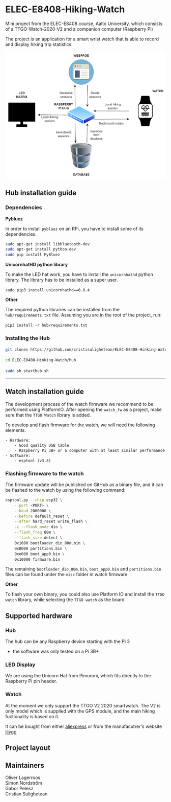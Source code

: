 # ELEC-E8408-Hiking-Watch
Mini project from the ELEC-E8408 course, Aalto University. which consists of a TTGO-Watch-2020-V2 and a companion computer (Raspberry Pi)

The project is an application for a smart wrist watch that is able to record and display hiking trip statistics

![context_diagram](docs/images/context_diagram.png)

## Hub installation guide

### Dependencies

**Pybluez**

In order to install `pybluez` on an RPi, you have to install some of its dependencies.

```sh
sudo apt-get install libbluetooth-dev
sudo apt-get install python-dev
sudo pip install PyBluez
```

**UnicornhatHD python library**

To make the LED hat work, you have to install the `unicornhathd` python library. The library has to be installed as a super user.

`sudo pip3 install unicornhathd==0.0.4`

**Other**

The required python libraries can be installed from the `hub/requirements.txt` file.
Assuming you are in the root of the project, run:

`pip3 install -r hub/requirements.txt`

### Installing the Hub

```bash
git clones https://github.com/cristisulighetean/ELEC-E8408-Hinking-Watch.git

cd ELEC-E8408-Hinking-Watch/hub

sudo sh starthub.sh
```

---

## Watch installation guide

The development process of the watch firmware we recommend to be performed using PlatformIO. After opening the `watch_fw` as a project, make sure that the `TTGO Watch` library is added.

To develop and flash firmware for the watch, we will need the 
 following elements:

    - Hardware: 
        - Good quality USB Cable
        - Raspberry Pi 3B+ or a computer with at least similar performance 
    - Software:
        - esptool (v3.3)

### Flashing firmware to the watch
    
The firmware update will be published on GitHub as a binary file, and it can be flashed to the watch by using the following command:

```sh
esptool.py --chip esp32 \
	--port <PORT> \
	--baud 2000000 \
	--before default_reset \
	--after hard_reset write_flash \
	-z --flash_mode dio \
	--flash_freq 80m \
	--flash_size detect \
	0x1000 bootloader_dio_80m.bin \
	0x8000 partitions.bin \
	0xe000 boot_app0.bin \
	0x10000 firmware.bin
```

The remaining `bootloader_dio_80m.bin`, `boot_app0.bin` and `partitions.bin` files can be found under the `misc` folder in watch firmware.

**Other** 

To flash your own binary, you could also use Platform IO and install the `TTGO watch` library, while selecting the `TTGO watch` as the board

## Supported hardware

### Hub 

The hub can be any Raspberry device starting with the Pi 3
- the software was only tested on a Pi 3B+

### LED Display

We are using the Unicorn Hat from Pimoroni, which fits directly to the Raspberry Pi pin header.

### Watch 

At the moment we only support the TTGO V2 2020 smartwatch. The V2 is only model which is supplied with the GPS module, and the main hiking fuctionality is based on it.

It can be bought from either [aliexpress](aliexpress.com) or from the manufacutrer's website [lilygo](liltgo.cn)

## Project layout


## Maintainers
Oliver Lagerroos  
Simon Nordström  
Gabor Pelesz  
Cristian Sulighetean  